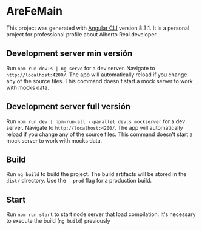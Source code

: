 # AreFeMain

This project was generated with [Angular CLI](https://github.com/angular/angular-cli) version 8.3.1.
It is a personal project for professional profile about Alberto Real developer.

## Development server min versión

Run `npm run dev:s | ng serve` for a dev server. Navigate to `http://localhost:4200/`. The app will automatically reload if you change any of the source files.
This command doesn't start a mock server to work with mocks data.

## Development server full versión

Run `npm run dev | npm-run-all --parallel dev:s mockserver` for a dev server. Navigate to `http://localhost:4200/`. The app will automatically reload if you change any of the source files.
This command doesn't start a mock server to work with mocks data.

## Build

Run `ng build` to build the project. The build artifacts will be stored in the `dist/` directory. Use the `--prod` flag for a production build.

## Start

Run `npm run start` to start node server that load compilation. It's necessary to execute the build (`ng build`) previously
